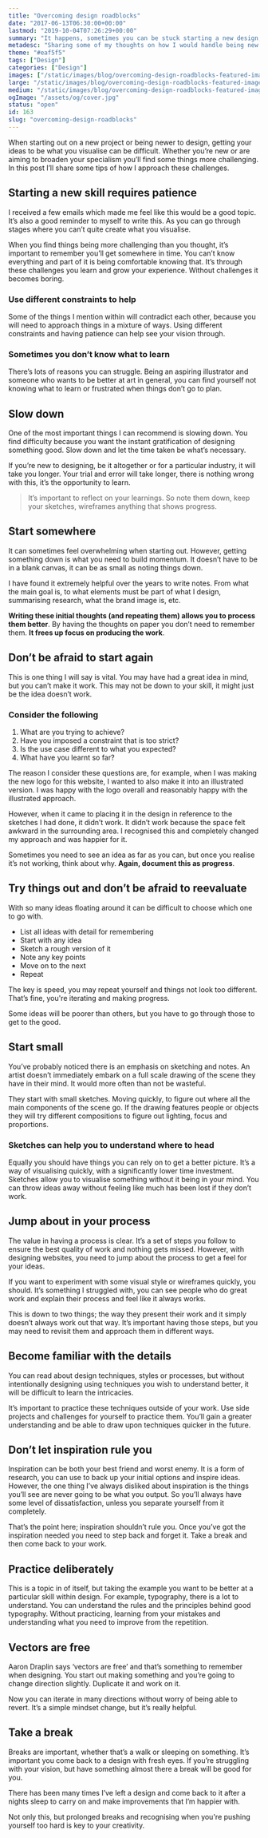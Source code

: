 ```yaml
---
title: "Overcoming design roadblocks"
date: "2017-06-13T06:30:00+00:00"
lastmod: "2019-10-04T07:26:29+00:00"
summary: "It happens, sometimes you can be stuck starting a new design, here’s some tips that aim to help overcome the challenge."
metadesc: "Sharing some of my thoughts on how I would handle being new to a skill and the struggle of getting your ideas to be what you visualise."
theme: "#eaf5f5"
tags: ["Design"]
categories: ["Design"]
images: ["/static/images/blog/overcoming-design-roadblocks-featured-image.png"]
large: "/static/images/blog/overcoming-design-roadblocks-featured-image.png"
medium: "/static/images/blog/overcoming-design-roadblocks-featured-image-medium.png"
ogImage: "/assets/og/cover.jpg"
status: "open"
id: 163
slug: "overcoming-design-roadblocks"
---
```


When starting out on a new project or being newer to design, getting your ideas to be what you visualise can be difficult. Whether you’re new or are aiming to broaden your specialism you’ll find some things more challenging. In this post I’ll share some tips of how I approach these challenges.

## Starting a new skill requires patience
I received a few emails which made me feel like this would be a good topic. It’s also a good reminder to myself to write this. As you can go through stages where you can’t quite create what you visualise.

When you find things being more challenging than you thought, it’s important to remember you’ll get somewhere in time. You can’t know everything and part of it is being comfortable knowing that. It’s through these challenges you learn and grow your experience. Without challenges it becomes boring.

### Use different constraints to help
Some of the things I mention within will contradict each other, because you will need to approach things in a mixture of ways. Using different constraints and having patience can help see your vision through.

### Sometimes you don’t know what to learn
There’s lots of reasons you can struggle. Being an aspiring illustrator and someone who wants to be better at art in general, you can find yourself not knowing what to learn or frustrated when things don’t go to plan. 

## Slow down
One of the most important things I can recommend is slowing down. You find difficulty because you want the instant gratification of designing something good. Slow down and let the time taken be what’s necessary. 

If you’re new to designing, be it altogether or for a particular industry, it will take you longer. Your trial and error will take longer, there is nothing wrong with this, it’s the opportunity to learn.

> It’s important to reflect on your learnings. So note them down, keep your sketches, wireframes anything that shows progress. 

## Start somewhere
It can sometimes feel overwhelming when starting out. However, getting something down is what you need to build momentum. It doesn’t have to be in a blank canvas, it can be as small as noting things down.

I have found it extremely helpful over the years to write notes. From what the main goal is, to what elements must be part of what I design, summarising research, what the brand image is, etc.

**Writing these initial thoughts (and repeating them) allows you to process them better**. By having the thoughts on paper you don’t need to remember them. **It frees up focus on producing the work**. 

## Don’t be afraid to start again
This is one thing I will say is vital. You may have had a great idea in mind, but you can’t make it work. This may not be down to your skill, it might just be the idea doesn’t work.

### Consider the following
1. What are you trying to achieve?
2. Have you imposed a constraint that is too strict?
3. Is the use case different to what you expected?
4. What have you learnt so far?

The reason I consider these questions are, for example, when I was making the new logo for this website, I wanted to also make it into an illustrated version. I was happy with the logo overall and reasonably happy with the illustrated approach.

However, when it came to placing it in the design in reference to the sketches I had done, it didn’t work. It didn’t work because the space felt awkward in the surrounding area. I recognised this and completely changed my approach and was happier for it. 

Sometimes you need to see an idea as far as you can, but once you realise it’s not working, think about why. **Again, document this as progress**.

## Try things out and don’t be afraid to reevaluate
With so many ideas floating around it can be difficult to choose which one to go with. 

- List all ideas with detail for remembering
- Start with any idea
- Sketch a rough version of it
- Note any key points
- Move on to the next
- Repeat 

The key is speed, you may repeat yourself and things not look too different. That’s fine, you're iterating and making progress. 

Some ideas will be poorer than others, but you have to go through those to get to the good.

## Start small
You’ve probably noticed there is an emphasis on sketching and notes. An artist doesn’t immediately embark on a full scale drawing of the scene they have in their mind. It would more often than not be wasteful.

They start with small sketches. Moving quickly, to figure out where all the main components of the scene go. If the drawing features people or objects they will try different compositions to figure out lighting, focus and proportions.

### Sketches can help you to understand where to head
Equally you should have things you can rely on to get a better picture. It’s a way of visualising quickly, with a significantly lower time investment. Sketches allow you to visualise something without it being in your mind. You can throw ideas away without feeling like much has been lost if they don’t work.

## Jump about in your process
The value in having a process is clear. It’s a set of steps you follow to ensure the best quality of work and nothing gets missed. However, with designing websites, you need to jump about the process to get a feel for your ideas.

If you want to experiment with some visual style or wireframes quickly, you should. It’s something I struggled with, you can see people who do great work and explain their process and feel like it always works. 

This is down to two things; the way they present their work and it simply doesn’t always work out that way. It’s important having those steps, but you may need to revisit them and approach them in different ways.

## Become familiar with the details
You can read about design techniques, styles or processes, but without intentionally designing using techniques you wish to understand better, it will be difficult to learn the intricacies. 

It’s important to practice these techniques outside of your work. Use side projects and challenges for yourself to practice them. You’ll gain a greater understanding and be able to draw upon techniques quicker in the future.

## Don’t let inspiration rule you
Inspiration can be both your best friend and worst enemy. It is a form of research, you can use to back up your initial options and inspire ideas. However, the one thing I’ve always disliked about inspiration is the things you’ll see are never going to be what you output. So you’ll always have some level of dissatisfaction, unless you separate yourself from it completely.

That’s the point here; inspiration shouldn’t rule you. Once you’ve got the inspiration needed you need to step back and forget it. Take a break and then come back to your work.

## Practice deliberately
This is a topic in of itself, but taking the example you want to be better at a particular skill within design. For example, typography, there is a lot to understand. You can understand the rules and the principles behind good typography. Without practicing, learning from your mistakes and understanding what you need to improve from the repetition.

## Vectors are free
Aaron Draplin says ‘vectors are free’ and that’s something to remember when designing. You start out making something and you’re going to change direction slightly. Duplicate it and work on it. 

Now you can iterate in many directions without worry of being able to revert. It’s a simple mindset change, but it’s really helpful.

## Take a break
Breaks are important, whether that’s a walk or sleeping on something. It’s important you come back to a design with fresh eyes. If you’re struggling with your vision, but have something almost there a break will be good for you.

There has been many times I’ve left a design and come back to it after a nights sleep to carry on and make improvements that I’m happier with. 

Not only this, but prolonged breaks and recognising when you're pushing yourself too hard is key to your creativity.